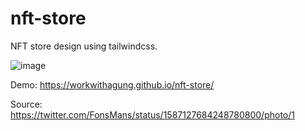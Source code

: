 # nft-store
NFT store design using tailwindcss.

![image](https://user-images.githubusercontent.com/107911369/199667482-dab4234a-27ca-4c10-bd1f-65856223ca65.png)

Demo: https://workwithagung.github.io/nft-store/

Source: https://twitter.com/FonsMans/status/1587127684248780800/photo/1


